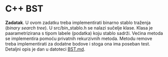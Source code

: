 # C++  BST

 
**Zadatak**. U ovom zadatku treba implementirati binarno stablo traženja (*binary search tree*).
U src/bin_stablo.h se nalazi sučelje klase. Klasa je paarametrizirana s tipom labele (podatka)
koju stablo sadrži. Većina metoda se implementira pomoću privatnih rekurzivnih metoda.  Metodu remove
treba implementirati za dodatne bodove i stoga ona ima poseban test. Detaljni opis je dan u datoteci 
[BST.md](./doc/BST.md).
